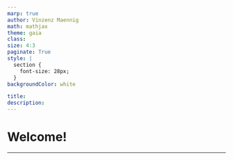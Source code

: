 ```yaml
---
marp: true
author: Vinzenz Maennig
math: mathjax
theme: gaia
class: 
size: 4:3
paginate: True
style: |
  section {
    font-size: 28px;
  }
backgroundColor: white

title: 
description: 
---
```

# Welcome!

---
<!--header: -->
<!--footer: Abiturma Abivorbereitungskurs | Ostern 2023 München | Vinzenz Männig-->
